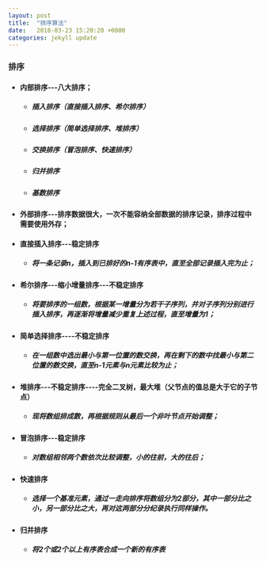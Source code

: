 ```yaml
---
layout: post
title:  "排序算法"
date:   2018-03-23 15:20:20 +0800
categories: jekyll update
---
```

### 排序
* #### 内部排序---八大排序；
   * ##### 插入排序（直接插入排序、希尔排序）
   * ##### 选择排序（简单选择排序、堆排序）
   * ##### 交换排序（冒泡排序、快速排序）
   * ##### 归并排序
   * ##### 基数排序
* #### 外部排序---排序数据很大，一次不能容纳全部数据的排序记录，排序过程中需要使用外存；

* #### 直接插入排序---稳定排序
   * ##### 将一条记录n，插入到已排好的n-1有序表中，直至全部记录插入完为止；

* #### 希尔排序---缩小增量排序---不稳定排序
   * ##### 将要排序的一组数，根据某一增量分为若干子序列，并对子序列分别进行插入排序，再逐渐将增量减少重复上述过程，直至增量为1；
   
* #### 简单选择排序----不稳定排序
   * ##### 在一组数中选出最小与第一位置的数交换，再在剩下的数中找最小与第二位置的数交换，直至n-1元素与n元素比较为止；

* #### 堆排序---不稳定排序----完全二叉树，最大堆（父节点的值总是大于它的子节点）
   * ##### 现将数组排成数，再根据规则从最后一个非叶节点开始调整；

* #### 冒泡排序---稳定排序
   * ##### 对数组相邻两个数依次比较调整，小的往前，大的往后；

* #### 快速排序
   * ##### 选择一个基准元素，通过一走向排序将数组分为2部分，其中一部分比之小，另一部分比之大，再对这两部分分纪录执行同样操作。

* #### 归并排序
   * ##### 将2个或2个以上有序表合成一个新的有序表
